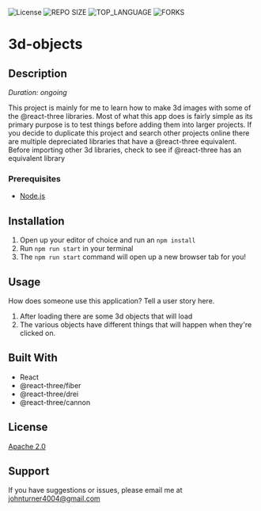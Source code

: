 ![License](https://img.shields.io/github/license/johnturner4004/3d-objects)
![REPO SIZE](https://img.shields.io/github/repo-size/johnturner4004/3d-objects)
![TOP_LANGUAGE](https://img.shields.io/github/languages/top/johnturner4004/3d-objects)
![FORKS](https://img.shields.io/github/forks/johnturner4004/3d-objects)

# 3d-objects

## Description

_Duration: ongoing_

This project is mainly for me to learn how to make 3d images with some of the @react-three libraries. Most of what this app does is fairly simple as its primary purpose is to test things before adding them into larger projects. If you decide to duplicate this project and search other projects online there are multiple depreciated libraries that have a @react-three equivalent. Before importing other 3d libraries, check to see if @react-three has an equivalent library

### Prerequisites

- [Node.js](https://nodejs.org/en/)

## Installation

1. Open up your editor of choice and run an `npm install`
2. Run `npm run start` in your terminal
3. The `npm run start` command will open up a new browser tab for you!

## Usage
How does someone use this application? Tell a user story here.

1. After loading there are some 3d objects that will load
2. The various objects have different things that will happen when they're clicked on.


## Built With

 - React
 - @react-three/fiber
 - @react-three/drei
 - @react-three/cannon

## License

[Apache 2.0](https://choosealicense.com/licenses/apache-2.0/)

## Support
If you have suggestions or issues, please email me at [johnturner4004@gmail.com](mailto:johnturner4004@gmail.com)